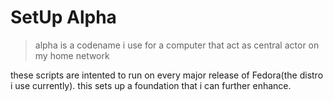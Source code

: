 # SetUp Alpha

> alpha is a codename i use for a computer that act as central actor on my home network

these scripts are intented to run on every major release of Fedora(the distro i use currently).
this sets up a foundation that i can further enhance.
